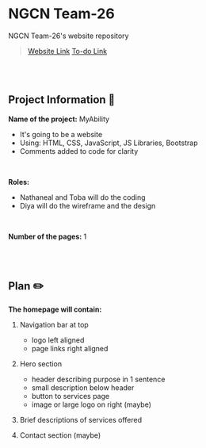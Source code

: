 # NGCN Team-26

NGCN Team-26's website repository

>  [Website Link](https://hadeelsala7.github.io/team-26/)
>  [To-do Link](https://github.com/hadeelsala7/team-26/blob/main/To-do.md)

<br><br> <!-- Just line breaks -->

## Project Information 📜
**Name of the project:** MyAbility
- It's going to be a website 
- Using: HTML, CSS, JavaScript, JS Libraries, Bootstrap
- Comments added to code for clarity 

<br>

**Roles:**
- Nathaneal and Toba will do the coding 
- Diya will do the wireframe and the design 

<br>

**Number of the pages:** 1

<br><br> <!-- Just line breaks -->

## Plan ✏️

**The homepage will contain:**

1) Navigation bar at top 
    * logo left aligned
    * page links right aligned

2) Hero section 
   * header describing purpose in 1 sentence 
   * small description below header
   * button to services page 
   * image or large logo on right (maybe)

3) Brief descriptions of services offered 

4) Contact section (maybe) 

<br><br> <!-- Just line breaks -->

<!-- (Not needed?)
Nathaneal and Toba's skills:
- Web development
-->
